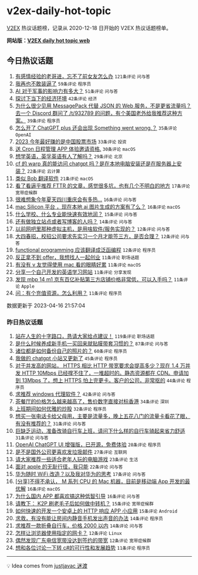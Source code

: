 # v2ex-daily-hot-topic

[V2EX](https://www.v2ex.com/) 热议话题榜，记录从 2020-12-18 日开始的 V2EX 热议话题榜单。

**网站版：[V2EX daily hot topic web](https://boojack.github.io/v2ex-daily-hot-topic-web/)**

## 今日热议话题

<!-- TODAY BEGIN -->

1. [有感情经验的老哥进，忘不了前女友怎么办](https://www.v2ex.com/t/932912) `121条评论` `问与答`
1. [我再也不敢装逼了](https://www.v2ex.com/t/932863) `59条评论` `程序员`
1. [AI 对于军事的影响力有多大？](https://www.v2ex.com/t/932862) `51条评论` `问与答`
1. [探讨下当下的经济环境](https://www.v2ex.com/t/932889) `42条评论` `经济`
1. [为什么很少见用 MessagePack 代替 JSON 的 Web 服务，不是更省流量吗？去一个 Discord 群问了 /t/932789 的问题，有个美国老外给我推荐这种方案。](https://www.v2ex.com/t/932879) `39条评论` `程序员`
1. [怎么开了 ChatGPT plus 还会出现 Something went wrong.？](https://www.v2ex.com/t/932930) `35条评论` `OpenAI`
1. [2023 今年最好赚的是中国股票市场](https://www.v2ex.com/t/932880) `33条评论` `投资`
1. [送 Cron 日程管理 APP 体验邀请资格.](https://www.v2ex.com/t/932869) `30条评论` `macOS`
1. [想学英语，英孚英语有人了解吗？](https://www.v2ex.com/t/932909) `29条评论` `北京`
1. [cf 的 warp 真的能访问 chatgpt 吗？是在本地电脑安装还是在服务器上安装？](https://www.v2ex.com/t/932868) `22条评论` `云计算`
1. [类似 Bob 翻译软件](https://www.v2ex.com/t/932954) `21条评论` `macOS`
1. [看了看逼乎推荐 FTTR 的文章，感觉很多坑，也有几个不明白的地方](https://www.v2ex.com/t/932975) `17条评论` `宽带症候群`
1. [很难想象今年夏天四川重庆会有多热...](https://www.v2ex.com/t/932917) `16条评论` `问与答`
1. [mac Silicon 平台 ，现在本地 ai 图片生成的方案有了么？](https://www.v2ex.com/t/932870) `16条评论` `macOS`
1. [什么学校、什么专业能快速有效地润？](https://www.v2ex.com/t/932998) `15条评论` `问与答`
1. [还有做独立站点或者写博客的人吗？](https://www.v2ex.com/t/932931) `14条评论` `问与答`
1. [以前网吧里那种虚拟主机，是用啥软件/服务实现的？](https://www.v2ex.com/t/932973) `12条评论` `问与答`
1. [大四春招，校招公司要求先实习一个月才能签三方，是否合理？](https://www.v2ex.com/t/932865) `12条评论` `问与答`
1. [functional programming 应该翻译成泛函编程](https://www.v2ex.com/t/932856) `12条评论` `程序员`
1. [反正拿不到 offer，我想找人一起创业](https://www.v2ex.com/t/932993) `11条评论` `职场话题`
1. [有没有 v 友觉得使用 mac 看的眼睛好累](https://www.v2ex.com/t/932937) `11条评论` `macOS`
1. [分享一个自己开发的英语学习网站](https://www.v2ex.com/t/932928) `11条评论` `分享发现`
1. [发现 mbp 14 m1 京东百亿补贴第三方店铺价格非常低，可以入手吗？](https://www.v2ex.com/t/932900) `11条评论` `Apple`
1. [问：有个充值资源，怎么利用？](https://www.v2ex.com/t/932890) `11条评论` `程序员`

数据更新于 2023-04-16 21:57:04

<!-- TODAY END -->

### 昨日热议话题

<!-- YESTERDAY BEGIN -->

1. [站在人生的十字路口，恳请大家给点建议！](https://www.v2ex.com/t/932709) `119条评论` `职场话题`
1. [是什么时候养成新手机一买回来就贴膜带套习惯的？](https://www.v2ex.com/t/932721) `87条评论` `问与答`
1. [诸位都是如何备份自己的照片的？](https://www.v2ex.com/t/932724) `60条评论` `程序员`
1. [我做的 chatgpt 小站又更新了](https://www.v2ex.com/t/932685) `45条评论` `程序员`
1. [对于并发高的网站， HTTPS 相比 HTTP 带宽要求会提高多少？现在 1.4 万并发 HTTP 10Mbps 已经撑不住了，一堆超时的。静态资源都在 CDN。申请加到 13Mbps 了，想上 HTTPS 怕上完更卡。客户的公司，非常抠的](https://www.v2ex.com/t/932789) `44条评论` `程序员`
1. [求推荐 windows 代理软件？](https://www.v2ex.com/t/932695) `42条评论` `问与答`
1. [茶餐厅的价格怎么越来越高了，售价数字直接对标香港](https://www.v2ex.com/t/932735) `34条评论` `深圳`
1. [上班期间如何优雅的炒股](https://www.v2ex.com/t/932743) `32条评论` `程序员`
1. [想买一张电话卡给父母用，主要是流量多，晚上五花八门的流量卡看花了眼，有没有推荐的？](https://www.v2ex.com/t/932708) `31条评论` `问与答`
1. [巨缺乏运动，准备改骑自行车上班，请问下什么样的自行车骑起来省力舒适](https://www.v2ex.com/t/932809) `31条评论` `问与答`
1. [OpenAI ChatGPT UI 增强版，已开源，免费体验](https://www.v2ex.com/t/932793) `28条评论` `程序员`
1. [是不是国外公司更喜欢发垃圾邮件](https://www.v2ex.com/t/932780) `27条评论` `互联网`
1. [请大家推荐一些适合老年人玩的电脑游戏](https://www.v2ex.com/t/932826) `23条评论` `生活`
1. [面对 apple 的无耻行径，我只能](https://www.v2ex.com/t/932731) `22条评论` `问与答`
1. [华为随时 WiFi 改造？以及我对华为的思考](https://www.v2ex.com/t/932752) `17条评论` `问与答`
1. [[分享]不得不承认， M 系列 CPU 的 Mac 机器，目前是移动端 App 开发的最优解](https://www.v2ex.com/t/932711) `16条评论` `macOS`
1. [为什么国内 APP 都喜欢搞这种低智引导](https://www.v2ex.com/t/932703) `16条评论` `问与答`
1. [请教下： K2P 刷老毛子后如何做中转机？](https://www.v2ex.com/t/932757) `15条评论` `宽带症候群`
1. [如何快速的开发一个安卓上的 HTTP 响应 APP 小应用](https://www.v2ex.com/t/932691) `15条评论` `Android`
1. [求救，有没有能让房间内静音手机发出声音的办法](https://www.v2ex.com/t/932787) `14条评论` `程序员`
1. [求推荐一款折叠自行车，价格 2000 以内](https://www.v2ex.com/t/932679) `14条评论` `问与答`
1. [怎样让浏览器使用指定的网卡？](https://www.v2ex.com/t/932747) `12条评论` `Linux`
1. [偶然发现广东电信宽带没达到签约的带宽](https://www.v2ex.com/t/932732) `12条评论` `宽带症候群`
1. [想和各位讨论一下转 c#的可行性和发展趋势](https://www.v2ex.com/t/932736) `11条评论` `程序员`

<!-- YESTERDAY END -->

---

💡 Idea comes from [justjavac 迷渡](https://github.com/justjavac/)
